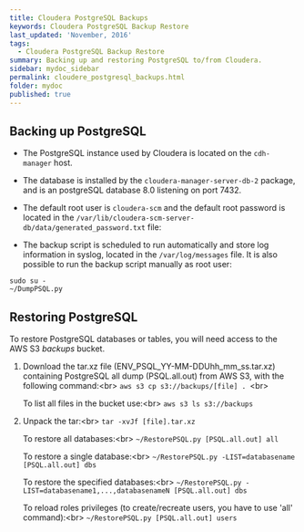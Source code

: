 ```yaml
---
title: Cloudera PostgreSQL Backups
keywords: Cloudera PostgreSQL Backup Restore
last_updated: 'November, 2016'
tags:
  - Cloudera PostgreSQL Backup Restore
summary: Backing up and restoring PostgreSQL to/from Cloudera. 
sidebar: mydoc_sidebar
permalink: cloudere_postgresql_backups.html
folder: mydoc
published: true
---
```


## Backing up PostgreSQL

* The PostgreSQL instance used by Cloudera is located on the `cdh-manager` host. 

* The database is installed by the `cloudera-manager-server-db-2` package, and is an postgreSQL database 8.0 listening on port 7432.

* The default root user is `cloudera-scm` and the default root password is located in the `/var/lib/cloudera-scm-server-db/data/generated_password.txt` file:

* The backup script is scheduled to run automatically and store log information in syslog, located in the `/var/log/messages` file. It is also possible to run the backup script manually as root user:
```
sudo su -
~/DumpPSQL.py
```

## Restoring PostgreSQL

To restore PostgreSQL databases or tables, you will need access to the AWS S3 *backups* bucket.

1. Download the tar.xz file (ENV_PSQL_YY-MM-DDUhh_mm_ss.tar.xz) containing PostgreSQL all dump (PSQL.all.out) from AWS S3, with the following command:<br\>
   `aws s3 cp s3://backups/[file] . `<br\>

   To list all files in the bucket use:<br\>
   `aws s3 ls s3://backups`

2. Unpack the tar:<br\>
   `tar -xvJf [file].tar.xz`

   To restore all databases:<br\>
   `~/RestorePSQL.py [PSQL.all.out] all`

   To restore a single database:<br\>
   `~/RestorePSQL.py -LIST=databasename [PSQL.all.out] dbs`

   To restore the specified databases:<br\>
   `~/RestorePSQL.py -LIST=databasename1,...,databasenameN [PSQL.all.out] dbs`

   To reload roles privileges (to create/recreate users, you have to use 'all' command):<br\>
   `~/RestorePSQL.py [PSQL.all.out] users`
